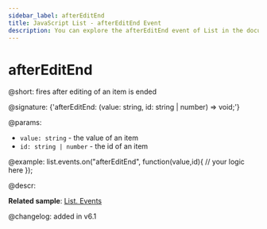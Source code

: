 ```yaml
---
sidebar_label: afterEditEnd
title: JavaScript List - afterEditEnd Event 
description: You can explore the afterEditEnd event of List in the documentation of the DHTMLX JavaScript UI library. Browse developer guides and API reference, try out code examples and live demos, and download a free 30-day evaluation version of DHTMLX Suite.
---
```


# afterEditEnd

@short: fires after editing of an item is ended

@signature: {'afterEditEnd: (value: string, id: string | number) => void;'}

@params:
- `value: string` - the value of an item
- `id: string | number` - the id of an item

@example:
list.events.on("afterEditEnd", function(value,id){
    // your logic here
});

@descr:

**Related sample**: [List. Events](https://snippet.dhtmlx.com/iwt1yd61)

@changelog: added in v6.1
